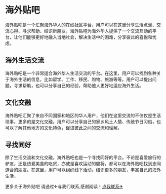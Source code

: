 # 海外贴吧

海外贴吧是一个汇聚海外华人的在线社区平台，用户可以在这里分享生活点滴、交流心得、寻求帮助、结识新朋友。海外贴吧为海外华人提供了一个交流互动的平台，让他们能够更好地融入当地社会，解决生活中的困难，分享彼此的喜悦和忧虑。

## 海外生活交流

海外贴吧是一个非常适合海外华人生活交流的平台。在这里，用户可以找到各种关于海外生活的信息，比如留学、工作、移民、购物、旅游等等。用户可以提出问题，寻求帮助，也可以分享自己的经验，帮助他人更好地适应海外生活。

## 文化交融

海外贴吧汇聚了来自不同国家和地区的华人用户，他们在这里交流的不仅仅是生活琐事，更多的是文化交融。用户可以分享自己的家乡风土人情、传统节日习俗，也可以了解其他地方的文化特色，促进彼此之间的交流和理解。

## 寻找同好

除了生活交流和文化交融，海外贴吧也是一个寻找同好的平台。不论是喜爱旅行的驴友，还是热爱美食的吃货，亦或是喜欢运动的健将，都可以在海外贴吧找到志同道合的朋友。在这里，用户可以组织线下活动，结识更多的朋友，丰富自己的海外生活。

更多关于海外贴吧 请通过✈与我们联系,感谢阅读！[点我联系✈](https://hk.k02.cc)